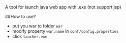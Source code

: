 A tool for launch java web app with .exe (not support jsp)

##How to use?

* put you war to folder `war` 
* modify property `war.name`  in  `conf/config.properties`  
* click `laucher.exe`

